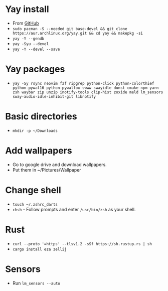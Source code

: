 # Yay install
* From [GitHub](https://github.com/Jguer/yay)
* `sudo pacman -S --needed git base-devel && git clone https://aur.archlinux.org/yay.git && cd yay && makepkg -si`
* `yay -Y --gendb`
* `yay -Syu --devel`
* `yay -Y --devel --save`

# Yay packages
* `yay -Sy rsync neovim fzf ripgrep python-click python-colorthief python-pywal16 python-pywalfox swww swayidle dunst cmake npm yarn zsh waybar zip unzip inotify-tools clip-hist zoxide meld lm_sensors sway-audio-idle-inhibit-git libnotify`

# Basic directories
* `mkdir -p ~/Downloads`

# Add wallpapers
* Go to google drive and download wallpapers.
* Put them in ~/Pictures/Wallpaper

# Change shell
* `touch ~/.zshrc_darts`
* `chsh` - Follow prompts and enter `/usr/bin/zsh` as your shell.

# Rust
* `curl --proto '=https' --tlsv1.2 -sSf https://sh.rustup.rs | sh`
* `cargo install eza zellij`

# Sensors
* Run `lm_sensors --auto`

